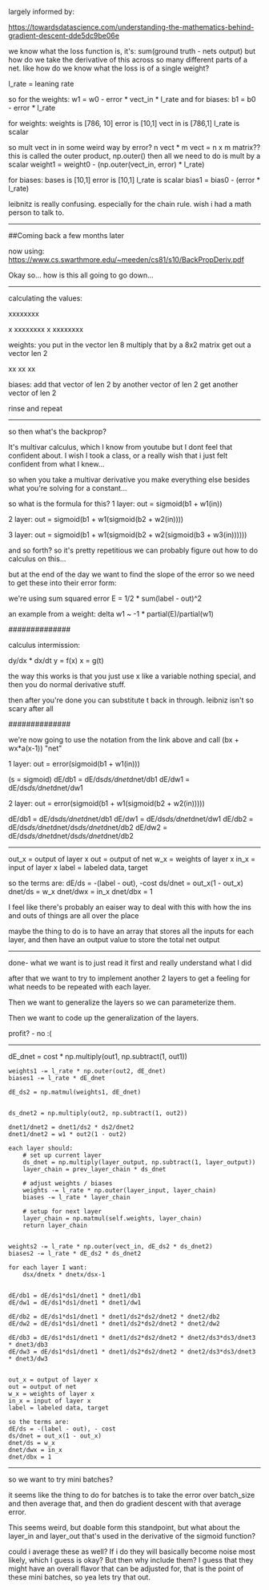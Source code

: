 largely informed by:

https://towardsdatascience.com/understanding-the-mathematics-behind-gradient-descent-dde5dc9be06e

we know what the loss function is, it's:
sum(ground truth - nets output)
but how do we take the derivative of this across so 
many different parts of a net. like how do we know what the 
loss is of a single weight?

l_rate = leaning rate

so for the weights: w1 = w0 - error * vect_in * l_rate
and for biases: b1 = b0 - error * l_rate

for weights:
weights is [786, 10] error is [10,1] vect in is [786,1] l_rate is scalar

so mult vect in in some weird way by error? 
n vect * m vect = n x m matrix?? 
this is called the outer product, np.outer()
then all we need to do is mult by a scalar
weight1 = weight0 - (np.outer(vect_in, error) * l_rate)

for biases:
bases is [10,1] error is [10,1] l_rate is scalar
bias1 = bias0 - (error * l_rate)

leibnitz is really confusing. especially for the chain rule.
wish i had a math person to talk to.


--------------------------------------------------
##Coming back a few months later

now using:
https://www.cs.swarthmore.edu/~meeden/cs81/s10/BackPropDeriv.pdf

Okay so...
how is this all going to go down...

--------------------------------------------------

calculating the values:

  xxxxxxxx

x xxxxxxxx
x xxxxxxxx

weights:
you put in the vector len 8
multiply that by a 8x2 matrix
get out a vector len 2

xx
xx
xx

biases:
add that vector of len 2 by another vector of len 2
get another vector of len 2

rinse and repeat

--------------------------------------------------

so then what's the backprop?

It's multivar calculus, which I know from youtube but I dont
feel that confident about. I wish I took a class, or a really 
wish that i just felt confident from what I knew...

so when you take a multivar derivative you make everything
else besides what you're solving for a constant...

so what is the formula for this?
1 layer:
out = sigmoid(b1 + w1(in))

2 layer:
out = sigmoid(b1 + w1(sigmoid(b2 + w2(in))))

3 layer:
out = sigmoid(b1 + w1(sigmoid(b2 + w2(sigmoid(b3 + w3(in))))))

and so forth?
so it's pretty repetitious
we can probably figure out how to do calculus on this...

but at the end of the day we want to find the slope of the 
error so we need to get these into their error form:

we're using sum squared error
E = 1/2 * sum(label - out)^2

an example from a weight:
	delta w1 ~ -1 * partial(E)/partial(w1)


##############

calculus intermission:

dy/dx * dx/dt
y = f(x)
x = g(t)

the way this works is that you just use x like a variable
nothing special, and then you do normal derivative stuff.

then after you're done you can substitute t back in through.
leibniz isn't so scary after all

##############

we're now going to use the notation from the link above and 
call (bx + wx*a(x-1)) "net"

1 layer:
out = error(sigmoid(b1 + w1(in)))

(s = sigmoid)
dE/db1 = dE/ds*ds/dnet*dnet/db1
dE/dw1 = dE/ds*ds/dnet*dnet/dw1

2 layer:
out = error(sigmoid(b1 + w1(sigmoid(b2 + w2(in)))))

dE/db1 = dE/ds*ds/dnet*dnet/db1
dE/dw1 = dE/ds*ds/dnet*dnet/dw1
dE/db2 = dE/ds*ds/dnet*dnet/ds*ds/dnet*dnet/db2
dE/dw2 = dE/ds*ds/dnet*dnet/ds*ds/dnet*dnet/db2

--------------------------------------------------

out_x = output of layer x
out = output of net
w_x = weights of layer x
in_x = input of layer x
label = labeled data, target

so the terms are:
dE/ds = -(label - out), -cost
ds/dnet = out_x(1 - out_x)
dnet/ds = w_x
dnet/dwx = in_x
dnet/dbx = 1

I feel like there's probably an eaiser way to deal with this
with how the ins and outs of things are all over the place

maybe the thing to do is to have an array that stores all the
inputs for each layer, and then have an output value
to store the total net output

--------------------------------------------------
done-
what we want is to just read it first and really understand what I did 


after that we want to try to implement another 2 layers to get a feeling 
for what needs to be repeated with each layer.


Then we want to generalize the layers so we can parameterize them.


Then we want to code up the generalization of the layers.


profit? - no :(

--------------------------------------------------


dE_dnet = cost * np.multiply(out1, np.subtract(1, out1))

    weights1 -= l_rate * np.outer(out2, dE_dnet)
    biases1 -= l_rate * dE_dnet

    dE_ds2 = np.matmul(weights1, dE_dnet)


    ds_dnet2 = np.multiply(out2, np.subtract(1, out2))

    dnet1/dnet2 = dnet1/ds2 * ds2/dnet2
    dnet1/dnet2 = w1 * out2(1 - out2) 

    each layer should:
        # set up current layer
        ds_dnet = np.multiply(layer_output, np.subtract(1, layer_output))
        layer_chain = prev_layer_chain * ds_dnet

        # adjust weights / biases
        weights -= l_rate * np.outer(layer_input, layer_chain)
        biases -= l_rate * layer_chain

        # setup for next layer
        layer_chain = np.matmul(self.weights, layer_chain)
        return layer_chain


    weights2 -= l_rate * np.outer(vect_in, dE_ds2 * ds_dnet2)
    biases2 -= l_rate * dE_ds2 * ds_dnet2

    for each layer I want:
        dsx/dnetx * dnetx/dsx-1


    dE/db1 = dE/ds1*ds1/dnet1 * dnet1/db1
    dE/dw1 = dE/ds1*ds1/dnet1 * dnet1/dw1

    dE/db2 = dE/ds1*ds1/dnet1 * dnet1/ds2*ds2/dnet2 * dnet2/db2
    dE/dw2 = dE/ds1*ds1/dnet1 * dnet1/ds2*ds2/dnet2 * dnet2/dw2

    dE/db3 = dE/ds1*ds1/dnet1 * dnet1/ds2*ds2/dnet2 * dnet2/ds3*ds3/dnet3 * dnet3/db3
    dE/dw3 = dE/ds1*ds1/dnet1 * dnet1/ds2*ds2/dnet2 * dnet2/ds3*ds3/dnet3 * dnet3/dw3


    out_x = output of layer x
    out = output of net
    w_x = weights of layer x
    in_x = input of layer x
    label = labeled data, target

    so the terms are:
    dE/ds = -(label - out), - cost
    ds/dnet = out_x(1 - out_x)
    dnet/ds = w_x
    dnet/dwx = in_x
    dnet/dbx = 1


--------------------------------------------------

so we want to try mini batches?

it seems like the thing to do for batches is to take the error
over batch_size and then average that, and then do gradient 
descent with that average error. 

This seems weird, but doable form this standpoint, but 
what about the layer_in and layer_out that's used in the 
derivative of the sigmoid function?

could i average these as well? If i do they will basically
become noise most likely, which I guess is okay?
But then why include them? I guess that they might have
an overall flavor that can be adjusted for, that is
the point of these mini batches, so yea lets try that out.


